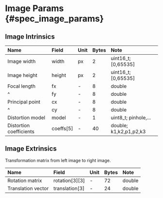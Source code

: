 # Image Params {#spec_image_params}

## Image Intrinsics

| Name | Field | Unit | Bytes | Note |
| :----- | :----- | :----- | :-------- | :----- |
| Image width | width | px | 2 | uint16_t; [0,65535] |
| Image height | height | px | 2 | uint16_t; [0,65535] |
| Focal length | fx | - | 8 | double |
| ^ | fy | - | 8 | double |
| Principal point | cx | - | 8 | double |
| ^ | cy | - | 8 | double |
| Distortion model | model | - | 1 | uint8_t; pinhole,... |
| Distortion coefficients | coeffs[5] | - | 40 | double; k1,k2,p1,p2,k3 |

## Image Extrinsics

Transformation matrix from left image to right image.

| Name | Field | Unit | Bytes | Note |
| :----- | :----- | :----- | :-------- | :----- |
| Rotation matrix | rotation[3][3] | - | 72 | double |
| Translation vector | translation[3] | - | 24 | double |
